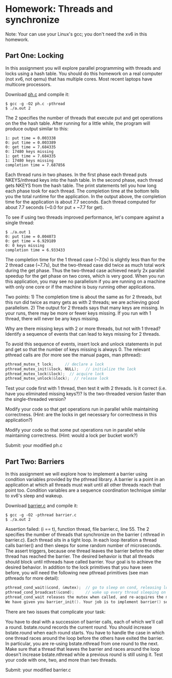 # Homework: Threads and synchronize

Note: Your can use your Linux's gcc; you don't need the xv6 in this homework.

## Part One: Locking

In this assignment you will explore parallel programming with threads and locks using a hash table. You should do this homework on a real computer (not xv6, not qemu) that has multiple cores. Most recent laptops have multicore processors. 

Download [ph.c]("./ph.c") and compile it:

```
$ gcc -g -O2 ph.c -pthread
$ ./a.out 2
```

The 2 specifies the number of threads that execute put and get operations on the the hash table.
After running for a little while, the program will produce output similar to this:

```
1: put time = 0.003338
0: put time = 0.003389
0: get time = 7.684335
0: 17480 keys missing
1: get time = 7.684335
1: 17480 keys missing
completion time = 7.687856
```

Each thread runs in two phases. In the first phase each thread puts NKEYS/nthread keys into the hash table. In the second phase, each thread gets NKEYS from the hash table. The print statements tell you how long each phase took for each thread. The completion time at the bottom tells you the total runtime for the application. In the output above, the completion time for the application is about 7.7 seconds. Each thread computed for about 7.7 seconds (~0.0 for put + ~7.7 for get).

To see if using two threads improved performance, let's compare against a single thread:

```
$ ./a.out 1
0: put time = 0.004073
0: get time = 6.929189
0: 0 keys missing
completion time = 6.933433
```

The completion time for the 1 thread case (~7.0s) is slightly less than for the 2 thread case (~7.7s), but the two-thread case did twice as much total work during the get phase. Thus the two-thread case achieved nearly 2x parallel speedup for the get phase on two cores, which is very good.
When you run this application, you may see no parallelism if you are running on a machine with only one core or if the machine is busy running other applications.

Two points: 1) The completion time is about the same as for 2 threads, but this run did twice as many gets as with 2 threads; we are achieving good parallelism. 2) The output for 2 threads says that many keys are missing. In your runs, there may be more or fewer keys missing. If you run with 1 thread, there will never be any keys missing.

Why are there missing keys with 2 or more threads, but not with 1 thread? Identify a sequence of events that can lead to keys missing for 2 threads.

To avoid this sequence of events, insert lock and unlock statements in put and get so that the number of keys missing is always 0. The relevant pthread calls are (for more see the manual pages, man pthread):

```c
pthread_mutex_t lock;     // declare a lock
pthread_mutex_init(&lock, NULL);   // initialize the lock
pthread_mutex_lock(&lock);  // acquire lock
pthread_mutex_unlock(&lock);  // release lock
```

Test your code first with 1 thread, then test it with 2 threads. Is it correct (i.e. have you eliminated missing keys?)? Is the two-threaded version faster than the single-threaded version?

Modify your code so that get operations run in parallel while maintaining correctness. (Hint: are the locks in get necessary for correctness in this application?)

Modify your code so that some put operations run in parallel while maintaining correctness. (Hint: would a lock per bucket work?)

Submit: your modified ph.c

## Part Two: Barriers

In this assignment we will explore how to implement a barrier using condition variables provided by the pthread library. A barrier is a point in an application at which all threads must wait until all other threads reach that point too. Condition variables are a sequence coordination technique similar to xv6's sleep and wakeup. 

Download [barrier.c]("./barrier.c") and compile it:
```
$ gcc -g -O2 -pthread barrier.c
$ ./a.out 2
```

Assertion failed: (i == t), function thread, file barrier.c, line 55.
The 2 specifies the number of threads that synchronize on the barrier ( nthread in barrier.c). Each thread sits in a tight loop. In each loop iteration a thread calls barrier() and then sleeps for some random number of microseconds. The assert triggers, because one thread leaves the barrier before the other thread has reached the barrier. The desired behavior is that all threads should block until nthreads have called barrier.
Your goal is to achieve the desired behavior. In addition to the lock primitives that you have seen before, you will need the following new pthread primitives (see man pthreads for more detail):
```c
pthread_cond_wait(&cond, &mutex);  // go to sleep on cond, releasing lock mutex
pthread_cond_broadcast(&cond);     // wake up every thread sleeping on cond
pthread_cond_wait releases the mutex when called, and re-acquires the mutex before returning.
We have given you barrier_init(). Your job is to implement barrier() so that the panic won't occur. We've defined struct barrier for you; its fields are for your use.
```
There are two issues that complicate your task:

You have to deal with a succession of barrier calls, each of which we'll call a round. bstate.round records the current round. You should increase bstate.round when each round starts.
You have to handle the case in which one thread races around the loop before the others have exited the barrier. In particular, you are re-using bstate.nthread from one round to the next. Make sure that a thread that leaves the barrier and races around the loop doesn't increase bstate.nthread while a previous round is still using it.
Test your code with one, two, and more than two threads.

Submit: your modified barrier.c
